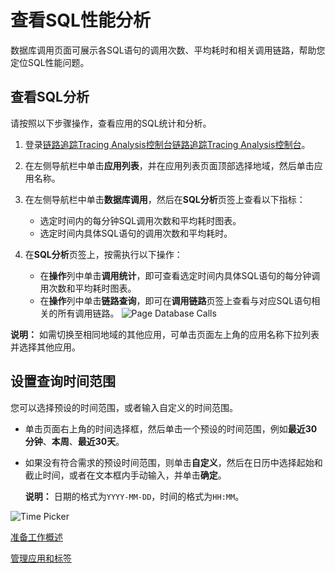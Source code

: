 # 查看SQL性能分析

数据库调用页面可展示各SQL语句的调用次数、平均耗时和相关调用链路，帮助您定位SQL性能问题。

## 查看SQL分析

请按照以下步骤操作，查看应用的SQL统计和分析。

1.  登录[链路追踪Tracing Analysis控制台](https://tracing.console.aliyun.com/)[链路追踪Tracing Analysis控制台](https://tracing-sg.console.aliyun.com/)。

2.  在左侧导航栏中单击**应用列表**，并在应用列表页面顶部选择地域，然后单击应用名称。

3.  在左侧导航栏中单击**数据库调用**，然后在**SQL分析**页签上查看以下指标：

    -   选定时间内的每分钟SQL调用次数和平均耗时图表。
    -   选定时间内具体SQL语句的调用次数和平均耗时。
4.  在**SQL分析**页签上，按需执行以下操作：

    -   在**操作**列中单击**调用统计**，即可查看选定时间内具体SQL语句的每分钟调用次数和平均耗时图表。
    -   在**操作**列中单击**链路查询**，即可在**调用链路**页签上查看与对应SQL语句相关的所有调用链路。
    ![Page Database Calls](https://static-aliyun-doc.oss-accelerate.aliyuncs.com/assets/img/zh-CN/2934974951/p53845.png)


**说明：** 如需切换至相同地域的其他应用，可单击页面左上角的应用名称下拉列表并选择其他应用。

## 设置查询时间范围

您可以选择预设的时间范围，或者输入自定义的时间范围。

-   单击页面右上角的时间选择框，然后单击一个预设的时间范围，例如**最近30分钟**、**本周**、**最近30天**。
-   如果没有符合需求的预设时间范围，则单击**自定义**，然后在日历中选择起始和截止时间，或者在文本框内手动输入，并单击**确定**。

    **说明：** 日期的格式为`YYYY-MM-DD`，时间的格式为`HH:MM`。


![Time Picker](../images/p53830.png "查询时间范围选择器")

[准备工作概述](/cn.zh-CN/准备工作/准备工作概述.md)

[管理应用和标签](/cn.zh-CN/控制台操作/应用管理/管理应用和标签.md)

